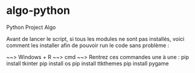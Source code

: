 # algo-python
Python Project Algo

Avant de lancer le script, si tous les modules ne sont pas installés, voici comment les installer afin de pouvoir run le code sans problème : 

~~> Windows + R
~~> cmd
~~> Rentrez ces commandes une à une : 
        pip install tkinter
        pip install os 
        pip install ttkthemes
        pip install pygame